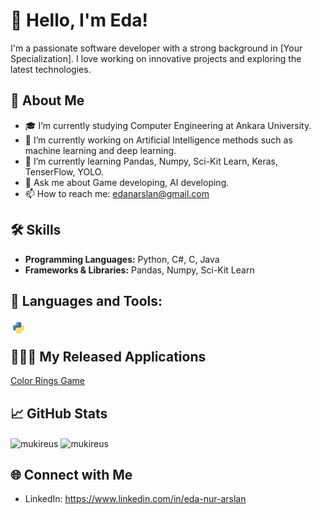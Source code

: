 # 👋 Hello, I'm Eda!

I'm a passionate software developer with a strong background in [Your Specialization]. I love working on innovative projects and exploring the latest technologies.

## 🚀 About Me

- 🎓 I’m currently studying Computer Engineering at Ankara University.
- 🔭 I’m currently working on Artificial Intelligence methods such as machine learning and deep learning.
- 🌱 I’m currently learning Pandas, Numpy, Sci-Kit Learn, Keras, TenserFlow, YOLO.
- 💬 Ask me about Game developing, AI developing.
- 📫 How to reach me: edanarslan@gmail.com

## 🛠️ Skills

- **Programming Languages:** Python, C#, C, Java
- **Frameworks & Libraries:** Pandas, Numpy, Sci-Kit Learn

## 🔧 Languages and Tools:

<img align="left" alt="Python" width="26px" src="https://raw.githubusercontent.com/github/explore/cebd63002168a05a6a642f309227eefeccd92950/topics/python/python.png" />

<br>


## 👩‍💻📱 My Released Applications
<a href="https://play.google.com/store/apps/details?id=com.QuadCenGame.PaintHit">Color Rings Game</a>

## 📈 GitHub Stats

  <img height="180em" align="center" src="https://github-readme-stats.vercel.app/api?username=edanurarslan&show_icons=true&locale=en&theme=algolia&include_all_commits=true&count_private=true" alt="mukireus"/> <img height="180em" align="center" src="https://github-readme-stats.vercel.app/api/top-langs?username=edanurarslan&show_icons=true&locale=en&layout=compact&langs_count=8&theme=algolia" alt="mukireus"/>
  


## 🌐 Connect with Me

- LinkedIn: https://www.linkedin.com/in/eda-nur-arslan
